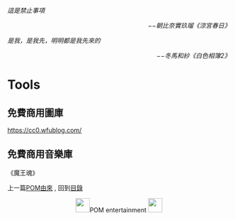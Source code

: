 *這是禁止事項*  
<p align="right"><i>−−朝比奈實玖瑠《涼宮春日》</i></p>

*是我，是我先，明明都是我先來的*  
<p align="right"><i>−−冬馬和紗《白色相簿2》</i></p>

# Tools

## 免費商用圖庫
https://cc0.wfublog.com/

## 免費商用音樂庫
《魔王魂》

上一篇[POM由來](https://partiallyorderedmagic.github.io/Setting/Appendix/POM) ,
回到[目錄](https://partiallyorderedmagic.github.io/#appendix)


<p align="center"><img src="https://github.com/PartiallyOrderedMagic/PartiallyOrderedMagic.github.io/raw/master/Icon/Design/4Element.svg" Height="32" />POM entertainment <img src="https://github.com/PartiallyOrderedMagic/PartiallyOrderedMagic.github.io/raw/master/Icon/Transparent/POM.png" Height="32" /></p>
